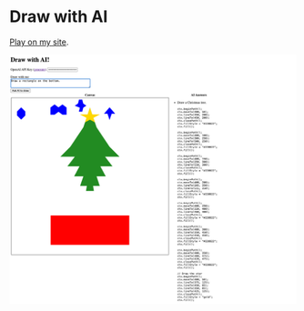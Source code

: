 # Draw with AI

[Play on my site](https://jacek.migdal.pl/resources/play-with-ai/).

![Screenshot](screenshot.png)